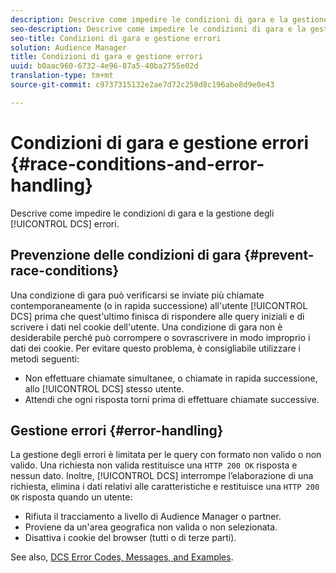```yaml
---
description: Descrive come impedire le condizioni di gara e la gestione degli errori DCS.
seo-description: Descrive come impedire le condizioni di gara e la gestione degli errori DCS.
seo-title: Condizioni di gara e gestione errori
solution: Audience Manager
title: Condizioni di gara e gestione errori
uuid: b0aac960-6732-4e96-87a5-40ba2755e02d
translation-type: tm+mt
source-git-commit: c9737315132e2ae7d72c250d8c196abe8d9e0e43

---
```



# Condizioni di gara e gestione errori {#race-conditions-and-error-handling}

Descrive come impedire le condizioni di gara e la gestione degli [!UICONTROL DCS] errori.

## Prevenzione delle condizioni di gara {#prevent-race-conditions}

Una condizione di gara può verificarsi se inviate più chiamate contemporaneamente (o in rapida successione) all'utente [!UICONTROL DCS] prima che quest'ultimo finisca di rispondere alle query iniziali e di scrivere i dati nel cookie dell'utente. Una condizione di gara non è desiderabile perché può corrompere o sovrascrivere in modo improprio i dati dei cookie. Per evitare questo problema, è consigliabile utilizzare i metodi seguenti:

* Non effettuare chiamate simultanee, o chiamate in rapida successione, allo [!UICONTROL DCS] stesso utente.
* Attendi che ogni risposta torni prima di effettuare chiamate successive.

## Gestione errori {#error-handling}

La gestione degli errori è limitata per le query con formato non valido o non valido. Una richiesta non valida restituisce una `HTTP 200 OK` risposta e nessun dato. Inoltre, [!UICONTROL DCS] interrompe l’elaborazione di una richiesta, elimina i dati relativi alle caratteristiche e restituisce una `HTTP 200 OK` risposta quando un utente:

* Rifiuta il tracciamento a livello di Audience Manager o partner.
* Proviene da un'area geografica non valida o non selezionata.
* Disattiva i cookie del browser (tutti o di terze parti).

See also, [DCS Error Codes, Messages, and Examples](../../../api/dcs-intro/dcs-api-reference/dcs-error-codes.md).